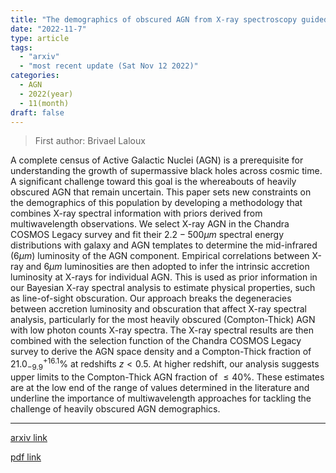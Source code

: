 ```yaml
---
title: "The demographics of obscured AGN from X-ray spectroscopy guided by multiwavelength information"
date: "2022-11-7"
type: article
tags:
  - "arxiv"
  - "most recent update (Sat Nov 12 2022)"
categories:
  - AGN
  - 2022(year)
  - 11(month)
draft: false
---
```


> First author: Brivael Laloux

 A complete census of Active Galactic Nuclei (AGN) is a prerequisite for
understanding the growth of supermassive black holes across cosmic time. A
significant challenge toward this goal is the whereabouts of heavily obscured
AGN that remain uncertain. This paper sets new constraints on the demographics
of this population by developing a methodology that combines X-ray spectral
information with priors derived from multiwavelength observations. We select
X-ray AGN in the Chandra COSMOS Legacy survey and fit their $2.2-500\mu m$
spectral energy distributions with galaxy and AGN templates to determine the
mid-infrared ($6\mu m$) luminosity of the AGN component. Empirical correlations
between X-ray and $6\mu m$ luminosities are then adopted to infer the intrinsic
accretion luminosity at X-rays for individual AGN. This is used as prior
information in our Bayesian X-ray spectral analysis to estimate physical
properties, such as line-of-sight obscuration. Our approach breaks the
degeneracies between accretion luminosity and obscuration that affect X-ray
spectral analysis, particularly for the most heavily obscured (Compton-Thick)
AGN with low photon counts X-ray spectra. The X-ray spectral results are then
combined with the selection function of the Chandra COSMOS Legacy survey to
derive the AGN space density and a Compton-Thick fraction of
$21.0^{+16.1}_{-9.9}\%$ at redshifts $z<0.5$. At higher redshift, our analysis
suggests upper limits to the Compton-Thick AGN fraction of $\le 40\%$. These
estimates are at the low end of the range of values determined in the
literature and underline the importance of multiwavelength approaches for
tackling the challenge of heavily obscured AGN demographics.

---
[arxiv link](http://arxiv.org/abs/2211.03800v1)

[pdf link](http://arxiv.org/pdf/2211.03800v1)